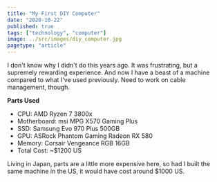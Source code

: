 ```yaml
---
title: "My First DIY Computer"
date: "2020-10-22"
published: true
tags: ["technology", "computer"]
image: ../src/images/diy_computer.jpg
pagetype: "article"
---
```


I don't know why I didn't do this years ago. It was frustrating, but a supremely rewarding experience. And now I have a beast of a machine compared to what I've used previously. Need to work on cable management, though.

**Parts Used**

- CPU: AMD Ryzen 7 3800x
- Motherboard: msi MPG X570 Gaming Plus
- SSD: Samsung Evo 970 Plus 500GB
- GPU: ASRock Phantom Gaming Radeon RX 580
- Memory: Corsair Vengeance RGB 16GB
- Total Cost: ~$1200 US

Living in Japan, parts are a little more expensive here, so had I built the same machine in the US, it would have cost around $1000 US.